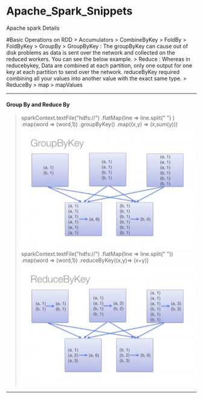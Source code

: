 # Apache_Spark_Snippets
Apache spark Details

#Basic Operations on RDD
    > Accumulators
    > CombineByKey
    > FoldBy
    > FoldByKey
    > GroupBy
    > GroupByKey : The groupByKey can cause out of disk problems as data is sent over the network and collected on the reduced workers. You can see the below example.
    > Reduce : Whereas in reducebykey, Data are combined at each partition, only one output for one key at each partition to send over the network. reduceByKey required combining all your values into another value with the exact same type.
    > ReduceBy
    > map 
    > mapValues

-----------------------------
#### Group By and Reduce By
> sparkContext.textFile("hdfs://")
.flatMap(line => line.split(" ") )
.map(word => (word,1))
.groupByKey()
.map((x,y) => (x,sum(y)))
![img_2.png](img_2.png)
> sparkContext.textFile("hdfs://")
.flatMap(line => line.split(" "))
.map(word => (word,1))
.reduceByKey((x,y)=> (x+y))
![img_1.png](img_1.png)
-----------------------------